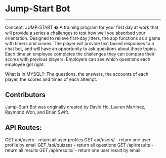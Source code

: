 # Jump-Start Bot


<hr>


Concept: JUMP-START � A training program for your first day at work that will provide a series a challenges to test how well you absorbed your orientation. Designed to relieve first-day jitters, the app functions as a game with timers and scores. The player will provide text based responses to a chat bot, and will have an opportunity to ask questions about those topics. Each time an employee completes the challenges they can compare their scores with previous players. Employers can see which questions each employee got right.

What is in MYSQL?: The questions, the answers, the accounts of each player, the scores and times of each attempt.

## Contributors

Jump-Start Bot was originally created by David Ho, Lauren Martinez, Raymond Won, and Brian Swift.


## API Routes:
GET api/users - return all user profiles
GET api/users/<email>   - return one user profile by email
GET /api/quizzes - return all questions
GET /api/results - return all results
GET /api/results/<email> - return one user result by email
